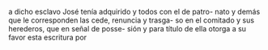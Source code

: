 a dicho esclavo José tenía adquirido y todos con el de patro- nato y demás que le corresponden las cede, renuncia y trasga- so en el comitado y sus herederos, que en señal de posse- sión y para título de ella otorga a su favor esta escritura por